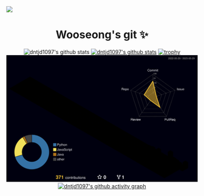 
<img src="https://capsule-render.vercel.app/api?type=wave&color=auto&height=300&section=header&text=Wooseong's%20git%20✨&fontSize=90" />
<div align="center">

# Wooseong's git ✨
  
![dntjd1097's github stats](https://github-readme-stats.vercel.app/api?username=dntjd1097&show_icons=true)
[![dntjd1097's github stats](https://github-readme-stats.vercel.app/api/top-langs/?username=dntjd1097&show_icons=true&hide_border=true&title_color=004386&icon_color=004386&layout=compact)](https://github.com/dntjd1097)
[![trophy](https://github-profile-trophy.vercel.app/?username=dntjd1097&theme=flat&column=7)](https://github.com/dntjd1097/)
![](./profile-3d-contrib/profile-night-rainbow.svg)
[![dntjd1097's github activity graph](https://github-readme-activity-graph.vercel.app/graph?username=dntjd1097&theme=react)](https://github.com/ashutosh00710/github-readme-activity-graph)
